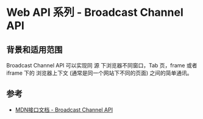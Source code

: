 # Web API 系列 - Broadcast Channel API

## 背景和适用范围

Broadcast Channel API 可以实现同 源 下浏览器不同窗口，Tab 页，frame 或者 iframe 下的 浏览器上下文 (通常是同一个网站下不同的页面) 之间的简单通讯。

## 参考

- [MDN接口文档 - Broadcast Channel API](https://developer.mozilla.org/zh-CN/docs/Web/API/Broadcast_Channel_API)